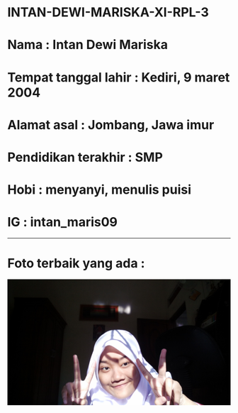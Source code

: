 # INTAN-DEWI-MARISKA-XI-RPL-3
# Nama                   : Intan Dewi Mariska
# Tempat tanggal lahir   : Kediri, 9 maret 2004
# Alamat asal            : Jombang, Jawa imur
# Pendidikan terakhir    : SMP
# Hobi                   : menyanyi, menulis puisi
# IG                     : intan_maris09
----------------------------------------------------------------
# Foto terbaik yang ada :

![alt text](https://github.com/1nt4ni/INTAN-DEWI-MARISKA-XI-RPL-3/blob/master/IMG20191028064441.jpg)
